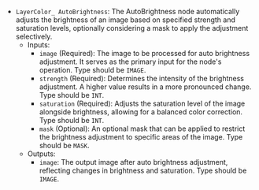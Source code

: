 - `LayerColor_ AutoBrightness`: The AutoBrightness node automatically adjusts the brightness of an image based on specified strength and saturation levels, optionally considering a mask to apply the adjustment selectively.
    - Inputs:
        - `image` (Required): The image to be processed for auto brightness adjustment. It serves as the primary input for the node's operation. Type should be `IMAGE`.
        - `strength` (Required): Determines the intensity of the brightness adjustment. A higher value results in a more pronounced change. Type should be `INT`.
        - `saturation` (Required): Adjusts the saturation level of the image alongside brightness, allowing for a balanced color correction. Type should be `INT`.
        - `mask` (Optional): An optional mask that can be applied to restrict the brightness adjustment to specific areas of the image. Type should be `MASK`.
    - Outputs:
        - `image`: The output image after auto brightness adjustment, reflecting changes in brightness and saturation. Type should be `IMAGE`.
